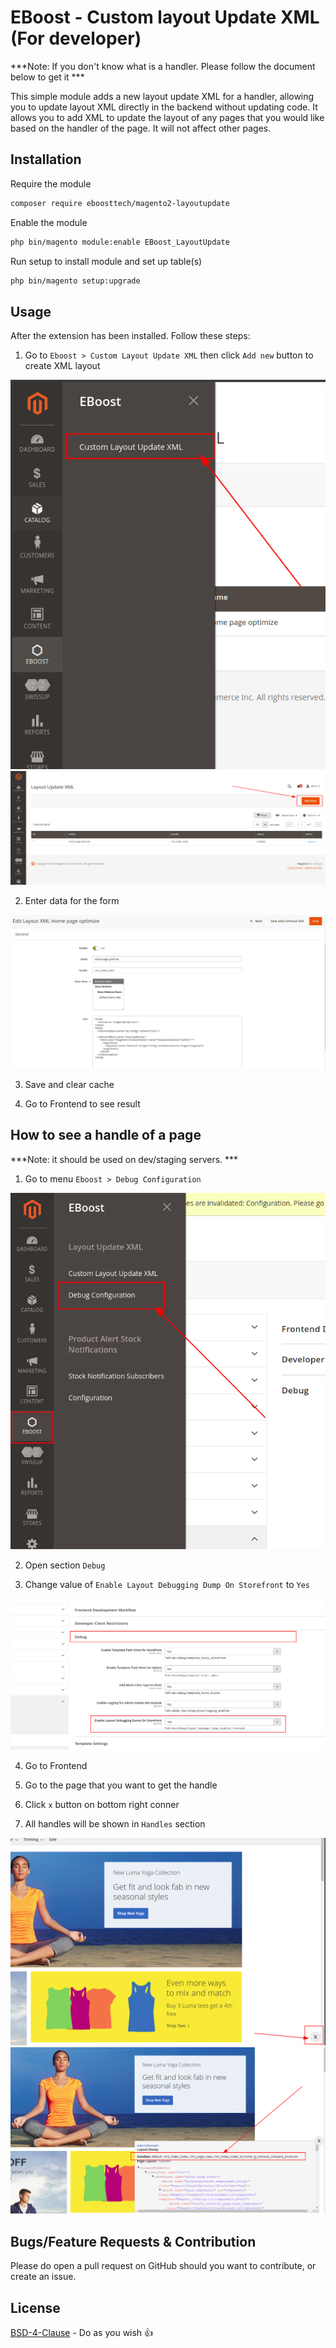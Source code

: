 # EBoost - Custom layout Update XML (For developer)

***Note: If you don't know what is a handler. Please follow the document below to get it ***

This simple module adds a new layout update XML for a handler, allowing you to update layout XML directly in the backend without updating code. It allows you to add XML to update the layout of any pages that you would like based on the handler of the page. It will not affect other pages.

## Installation

Require the module

```bash
composer require eboosttech/magento2-layoutupdate
```

Enable the module

```bash
php bin/magento module:enable EBoost_LayoutUpdate
```

Run setup to install module and set up table(s)

```bash
php bin/magento setup:upgrade
```

## Usage

After the extension has been installed. Follow these steps: 

1. Go to `Eboost > Custom Layout Update XML` then click `Add new` button to create XML layout

![Layout Update XML Menu Screenshot](docs/xml-layout-menu.png)
![Layout Update XML Add New Button Screenshot](docs/xml-layout-add-new-button.png)

2. Enter data for the form

![Layout Update XML Add New Form Screenshot](docs/xml-layout-add-new-form.png)

3. Save and clear cache

4. Go to Frontend to see result

## How to see a handle of a page

***Note: it should be used on dev/staging servers. ***

1. Go to menu `Eboost > Debug Configuration` 

![](docs/xml-layout-configuration-menu.png)

2. Open section `Debug`

3. Change value of `Enable Layout Debugging Dump On Storefront` to `Yes`

![](docs/xml-layout-configuration.png)

4. Go to Frontend

5. Go to the page that you want to get the handle 

6. Click  `x` button on bottom right conner

7. All handles will be shown  in `Handles` section 

![](docs/xml-layout-debug-button.png)
![](docs/xml-layout-debug-content.png)


## Bugs/Feature Requests & Contribution

Please do open a pull request on GitHub should you want to contribute, or create an issue.

## License
[BSD-4-Clause](http://directory.fsf.org/wiki/License:BSD_4Clause) - Do as you wish 👍